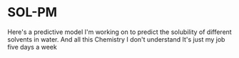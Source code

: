 # SOL-PM
Here's a predictive model I'm working on to predict the solubility of different solvents in water. 
And all this Chemistry
I don't understand
It's just my job five days a week
